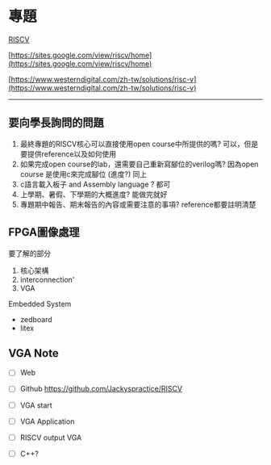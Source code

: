 # 專題
[RISCV](https://eprints.ucm.es/id/eprint/62106/1/DANIEL_LEON_GONZALEZ_DL_-_FPGA_Implementation_of_an_ad-hoc_RISC-V_SoC_for_Industrial_IoT__Graded__4286351_962908330.pdf)

[https://sites.google.com/view/riscv/home](https://sites.google.com/view/riscv/home)

[https://www.westerndigital.com/zh-tw/solutions/risc-v](https://www.westerndigital.com/zh-tw/solutions/risc-v)

---
## 要向學長詢問的問題
1. 最終專題的RISCV核心可以直接使用open course中所提供的嗎? 可以，但是要提供reference以及如何使用
3. 如果完成open course的lab，還需要自己重新寫腳位的verilog嗎? 因為open course 是使用c來完成腳位 (進度?)   同上
4. c語言載入板子 and Assembly language ?  都可
5. 上學期、暑假、下學期的大概進度? 能做完就好
7. 專題期中報告、期末報告的內容或需要注意的事項?  reference都要註明清楚

## FPGA圖像處理
要了解的部分
1. 核心架構
2. interconnection'
3. VGA

Embedded System
* zedboard
* litex

## VGA Note

- [ ] Web
- [ ] Github
https://github.com/Jackyspractice/RISCV
- [ ] VGA start
- [ ] VGA Application
- [ ] RISCV output VGA
- [ ] C++?

